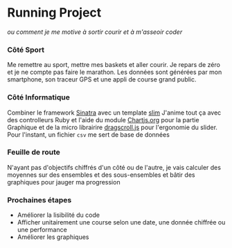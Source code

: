 # Running Project #
*ou comment je me motive à sortir courir et à m'asseoir coder*

### Côté Sport ###
Me remettre au sport, mettre mes baskets et aller courir. Je repars de zéro et je ne compte pas faire le marathon. Les données sont générées par mon smartphone, son traceur GPS et une appli de course grand public.

### Côté Informatique ###
Combiner le framework [Sinatra](http://www.sinatrarb.com/) avec un template [slim](http://slim-lang.com/)
J'anime tout ça avec des controlleurs Ruby et l'aide du module [Chartjs.org](http://www.chartjs.org/) pour la partie Graphique et de la micro librairire [dragscroll.js](https://github.com/asvd/dragscroll) pour l'ergonomie du slider.
Pour l'instant, un fichier `csv` me sert de base de données

### Feuille de route ###
N'ayant pas d'objectifs chiffrés d'un côté ou de l'autre, je vais calculer des moyennes sur des ensembles et des sous-ensembles et bâtir des graphiques pour jauger ma progression

### Prochaines étapes ###
- Améliorer la lisibilité du code
- Afficher unitairement une course selon une date, une donnée chiffrée ou une performance
- Améliorer les graphiques
